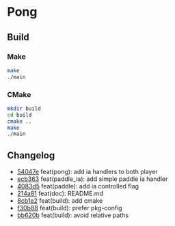 # Pong

## Build

### Make

```bash
make
./main
```

### CMake

```bash
mkdir build
cd build
cmake ..
make
./main
```

## Changelog

- [54047e](https://github.com/AnthonyDugarte/ula-video-game/commit/54047e2060b12fc5dae29a77b1ea5661c3b32a61) feat(pong): add ia handlers to both player
- [ecb363](https://github.com/AnthonyDugarte/ula-video-game/commit/ecb363759efcab54b073e26a896ce0577e4eff01) feat(paddle_ia): add simple paddle ia handler
- [4083d5](https://github.com/AnthonyDugarte/ula-video-game/commit/4083d54f7eeb76238ac17922ad4240645061e1d3) feat(paddle): add ia controlled flag
- [214a81](https://github.com/AnthonyDugarte/ula-video-game/commit/214a81aaf2cce2c53e8c1c7dd36dd8e903c68d15) feat(doc): README.md
- [8cb1e2](https://github.com/AnthonyDugarte/ula-video-game/commit/8cb1e23e6d967ffea4c5b5e2eba3ac4f3fd7fa21) feat(build): add cmake
- [f30b88](https://github.com/AnthonyDugarte/ula-video-game/commit/f30b88c8daf9ea44fe8b793d26d89ddbbd3b550c) feat(build): prefer pkg-config
- [bb620b](https://github.com/AnthonyDugarte/ula-video-game/commit/bb620b0057cf18d1dedd5be5f45b556b80e4e837) feat(build): avoid relative paths
